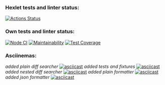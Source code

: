 ### Hexlet tests and linter status:
[![Actions Status](https://github.com/fdsaer/frontend-project-lvl2/workflows/hexlet-check/badge.svg)](https://github.com/fdsaer/frontend-project-lvl2/actions)
### Own tests and linter status:
[![Node CI](https://github.com/fdsaer/frontend-project-lvl2/actions/workflows/my-workflow.yml/badge.svg)](https://github.com/fdsaer/frontend-project-lvl2/actions/workflows/my-workflow.yml)
[![Maintainability](https://api.codeclimate.com/v1/badges/1796a104ce6c94a88440/maintainability)](https://codeclimate.com/github/fdsaer/frontend-project-lvl2/maintainability)
[![Test Coverage](https://api.codeclimate.com/v1/badges/1796a104ce6c94a88440/test_coverage)](https://codeclimate.com/github/fdsaer/frontend-project-lvl2/test_coverage)
### Asciinemas:
*added plain diff searcher*
[![asciicast](https://asciinema.org/a/434766.svg)](https://asciinema.org/a/434766)
*added tests and fixtures*
[![asciicast](https://asciinema.org/a/437991.svg)](https://asciinema.org/a/437991)
*added nested diff searcher*
[![asciicast](https://asciinema.org/a/439415.svg)](https://asciinema.org/a/439415)
*added plain formatter*
[![asciicast](https://asciinema.org/a/439568.svg)](https://asciinema.org/a/439568)
*added json formatter* 
[![asciicast](https://asciinema.org/a/439651.svg)](https://asciinema.org/a/439651)